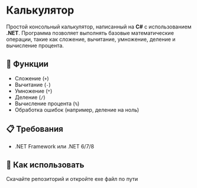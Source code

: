 # Калькулятор

Простой консольный калькулятор, написанный на **C#** с использованием **.NET**. Программа позволяет выполнять базовые математические операции, такие как сложение, вычитание, умножение, деление и вычисление процента.

## 🚀 Функции

- Сложение (`+`)
- Вычитание (`-`)
- Умножение (`*`)
- Деление (`/`)
- Вычисление процента (`%`)
- Обработка ошибок (например, деление на ноль)

## 📋 Требования

- .NET Framework или .NET 6/7/8

## 🧪 Как использовать

Скачайте репозиторий и откройте exe файл по пути
